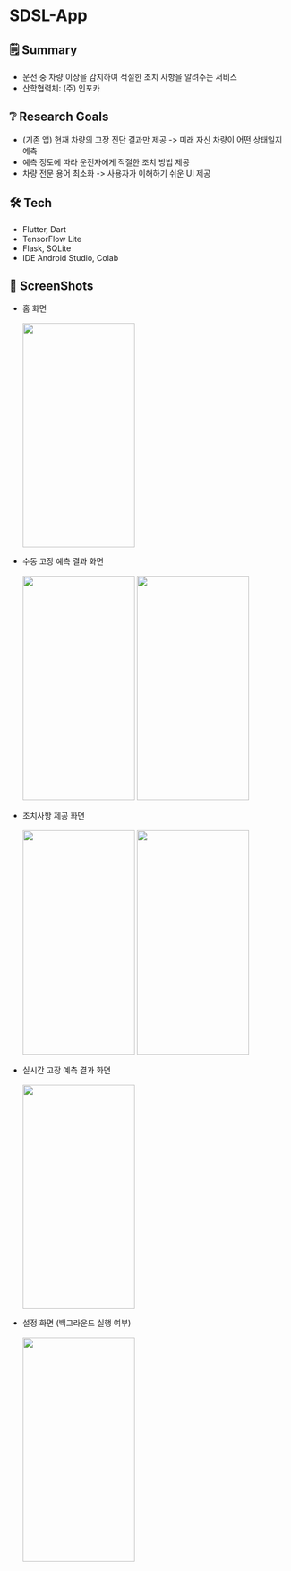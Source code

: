 # SDSL-App

## 🗒️ Summary
- 운전 중 차량 이상을 감지하여 적절한 조치 사항을 알려주는 서비스
- 산학협력체: (주) 인포카 

## ❔ Research Goals
- (기존 앱) 현재 차량의 고장 진단 결과만 제공 -> 미래 자신 차량이 어떤 상태일지 예측
- 예측 정도에 따라 운전자에게 적절한 조치 방법 제공
- 차량 전문 용어 최소화 -> 사용자가 이해하기 쉬운 UI 제공 

## 🛠 Tech
- Flutter, Dart
- TensorFlow Lite
- Flask, SQLite
- IDE Android Studio, Colab

## 📸 ScreenShots

- 홈 화면
<br><br><img src="https://github.com/Safe-Drive-Save-Life/SDSL-App/assets/76741411/eb8eec38-bbcb-418e-9b11-c46d4d2bb7eb" width="200" height="400"/>

- 수동 고장 예측 결과 화면
<br><br><img src="https://github.com/Safe-Drive-Save-Life/SDSL-App/assets/76741411/e8047379-f09a-4b9a-b445-01d4f5d69223" width="200" height="400"/>    <img src="https://github.com/Safe-Drive-Save-Life/SDSL-App/assets/76741411/d23f63aa-1dbf-47ab-807e-5b26e3f6e928" width="200" height="400"/>

- 조치사항 제공 화면
<br><br><img src="https://github.com/Safe-Drive-Save-Life/SDSL-App/assets/76741411/1a0f526c-d027-4441-8570-88b35477fbd1" width="200" height="400"/>    <img src="https://github.com/Safe-Drive-Save-Life/SDSL-App/assets/76741411/7efc85be-a874-4282-bd78-cd81c747af98" width="200" height="400"/>

- 실시간 고장 예측 결과 화면
<br><br><img src="https://github.com/Safe-Drive-Save-Life/SDSL-App/assets/76741411/21fe2b63-d2ea-41f6-a538-782617238068" width="200" height="400"/>

- 설정 화면 (백그라운드 실행 여부)
 <br><br><img src="https://github.com/Safe-Drive-Save-Life/SDSL-App/assets/76741411/d60cb226-4e03-446d-a1ab-011059f2322d" width="200" height="400"/>



